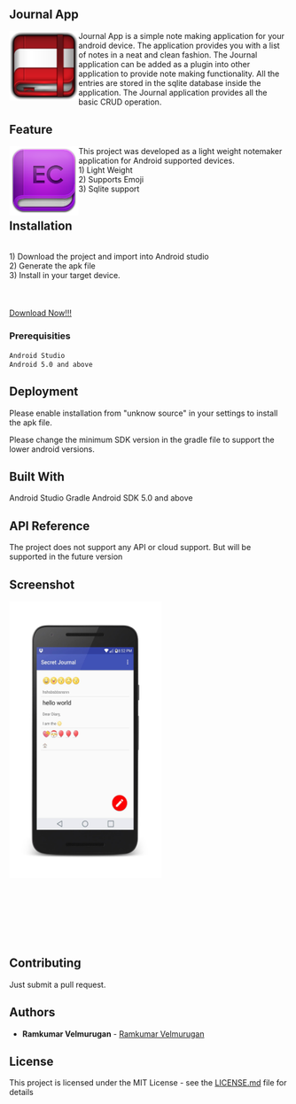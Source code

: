 ## Journal App
<img src="https://github.com/spkdroid/Journal-App/blob/master/icons/redicon.png"  align="left" height="125" width="125" >
Journal App is a simple note making application for your android device. 
The application provides you with a list of notes in a neat and clean fashion. The Journal application can be added as a plugin into other application to provide note making functionality. All the entries are stored in the sqlite database inside the application. The Journal application provides all the basic CRUD operation.
<br>



## Feature
<img src="https://github.com/spkdroid/Journal-App/blob/master/icons/purple.png"  align="left" height="125" width="125" >
This project was developed as a light weight notemaker application for Android supported devices.
<br>
1) Light Weight <br>
2) Supports Emoji<br>
3) Sqlite support<br>
<br>



## Installation
<br>
1) Download the project and import into Android studio <br>
2) Generate the apk file <br>
3) Install in your target device. <br>
<br>
<br><br>
<a href="https://github.com/spkdroid/Journal-App/blob/master/icons/app-debug.apk">Download Now!!!</a>


### Prerequisities

```
Android Studio
Android 5.0 and above
```

## Deployment

Please enable installation from "unknow source" in your settings to install the apk file.

Please change the minimum SDK version in the gradle file to support the lower android versions.

## Built With

Android Studio
Gradle
Android SDK 5.0 and above

## API Reference

The project does not support any API or cloud support. But will be supported in the future version

## Screenshot

<img src="https://github.com/spkdroid/Journal-App/blob/master/icons/screen.png" align="left" height="500" width="275" >

<br><br><br><br><br><br><br><br><br><br><br><br>
<br><br><br><br><br><br><br><br><br><br><br><br>
<br><br><br><br><br><br><br><br><br><br><br><br>

## Contributing

Just submit a pull request.

## Authors

* **Ramkumar Velmurugan** - [Ramkumar Velmurugan](https://github.com/spkdroid/CV/)

## License

This project is licensed under the MIT License - see the [LICENSE.md](https://github.com/spkdroid/Journal-App/blob/master/License.md) file for details

